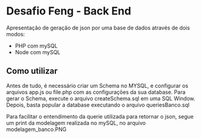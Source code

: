 
# Desafio Feng - Back End

Apresentação de geração de json por uma base de dados através de dois modos:

- PHP com mySQL
- Node com mySQL


## Como utilizar

Antes de tudo, é necessário criar um Schema no MYSQL, e configurar os arquivos app.js ou file.php com as configurações da sua database.
Para gerar o Schema, execute o arquivo createSchema.sql em uma SQL Window. Depois, basta popular a database executando o arquivo queriesBanco.sql

Para facilitar o entendimento da querie utilizada para retornar o json, segue um print da modelagem realizada no mySQL, no arquivo modelagem_banco.PNG
